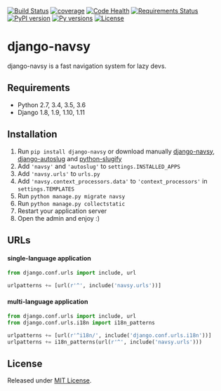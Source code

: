 [![Build Status](https://travis-ci.org/fabiocaccamo/django-navsy.svg?branch=master)](https://travis-ci.org/fabiocaccamo/django-navsy)
[![coverage](https://codecov.io/gh/fabiocaccamo/django-navsy/branch/master/graph/badge.svg)](https://codecov.io/gh/fabiocaccamo/django-navsy)
[![Code Health](https://landscape.io/github/fabiocaccamo/django-navsy/master/landscape.svg?style=flat)](https://landscape.io/github/fabiocaccamo/django-navsy/master)
[![Requirements Status](https://requires.io/github/fabiocaccamo/django-navsy/requirements.svg?branch=master)](https://requires.io/github/fabiocaccamo/django-navsy/requirements/?branch=master)
[![PyPI version](https://badge.fury.io/py/django-navsy.svg)](https://badge.fury.io/py/django-navsy)
[![Py versions](https://img.shields.io/pypi/pyversions/django-navsy.svg)](https://img.shields.io/pypi/pyversions/django-navsy.svg)
[![License](https://img.shields.io/pypi/l/django-navsy.svg)](https://img.shields.io/pypi/l/django-navsy.svg)

# django-navsy
django-navsy is a fast navigation system for lazy devs.

## Requirements
- Python 2.7, 3.4, 3.5, 3.6
- Django 1.8, 1.9, 1.10, 1.11

## Installation
1. Run ``pip install django-navsy`` or download manually [django-navsy](http://pypi.python.org/pypi/django-navsy), [django-autoslug](http://pypi.python.org/pypi/django-autoslug) and [python-slugify](http://pypi.python.org/pypi/python-slugify)
2. Add ``'navsy'`` and ``'autoslug'`` to ``settings.INSTALLED_APPS``
3. Add ``'navsy.urls'`` to ``urls.py``
4. Add ``'navsy.context_processors.data'`` to ``'context_processors'`` in ``settings.TEMPLATES``
4. Run ``python manage.py migrate navsy``
5. Run ``python manage.py collectstatic``
6. Restart your application server
7. Open the admin and enjoy :)

## URLs

#### single-language application
```python
from django.conf.urls import include, url

urlpatterns += [url(r'^', include('navsy.urls'))]
```
#### multi-language application
```python
from django.conf.urls import include, url
from django.conf.urls.i18n import i18n_patterns

urlpatterns += [url(r'^i18n/', include('django.conf.urls.i18n'))]
urlpatterns += i18n_patterns(url(r'^', include('navsy.urls')))
```

## License
Released under [MIT License](LICENSE).

